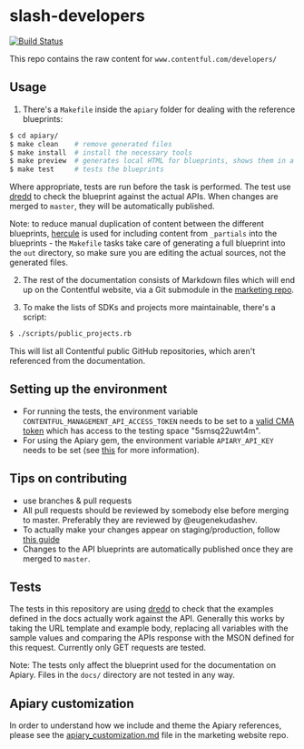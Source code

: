 # slash-developers

[![Build Status](https://travis-ci.org/contentful/slash-developers.svg?branch=master)](https://travis-ci.org/contentful/slash-developers)

This repo contains the raw content for `www.contentful.com/developers/`

## Usage

1. There's a `Makefile` inside the `apiary` folder for dealing with the reference blueprints:

```bash
$ cd apiary/
$ make clean    # remove generated files
$ make install  # install the necessary tools
$ make preview  # generates local HTML for blueprints, shows them in a browser
$ make test     # tests the blueprints
```

Where appropriate, tests are run before the task is performed. The test use
[dredd](https://github.com/apiaryio/dredd) to check the blueprint against the
actual APIs. When changes are merged to `master`, they will be automatically published.

Note: to reduce manual duplication of content between the different blueprints, [hercule](https://github.com/jamesramsay/hercule) is used for including content from `_partials` into the blueprints - the `Makefile` tasks take care of generating a full blueprint into the `out` directory, so make sure you are editing the actual sources, not the generated files.

2. The rest of the documentation consists of Markdown files which will end up on the
Contentful website, via a Git submodule in the
[marketing repo](https://github.com/contentful/marketing-website).

3. To make the lists of SDKs and projects more maintainable, there's a script:

```bash
$ ./scripts/public_projects.rb
```

This will list all Contentful public GitHub repositories, which aren't referenced
from the documentation.

## Setting up the environment

- For running the tests, the environment variable `CONTENTFUL_MANAGEMENT_API_ACCESS_TOKEN` needs to be set to a [valid CMA token](https://www.contentful.com/developers/docs/references/authentication/#getting-an-oauth-token) which has access to the testing space "5smsq22uwt4m".
- For using the Apiary gem, the environment variable `APIARY_API_KEY` needs to be set (see [this](https://github.com/apiaryio/apiary-client#install) for more information).

## Tips on contributing

 - use branches & pull requests
 - All pull requests should be reviewed by somebody else before merging to master. Preferably they are reviewed by @eugenekudashev.
 - To actually make your changes appear on staging/production, follow [this guide](https://github.com/contentful/marketing-website/blob/master/README.md#contribute-to-the-docs)
 - Changes to the API blueprints are automatically published once they are merged to `master`.

## Tests

The tests in this repository are using [dredd](https://github.com/apiaryio/dredd) to check that the examples defined in
the docs actually work against the API. Generally this works by taking the URL template and example body, replacing all variables with the
sample values and comparing the APIs response with the MSON defined for this request. Currently only GET requests are tested.

Note: The tests only affect the blueprint used for the documentation on Apiary. Files in the `docs/` directory are not tested in any way.

## Apiary customization
In order to understand how we include and theme the Apiary references, please see the [apiary_customization.md](https://github.com/contentful/marketing-website/blob/master/apiary_customization.md) file in the marketing website repo.
